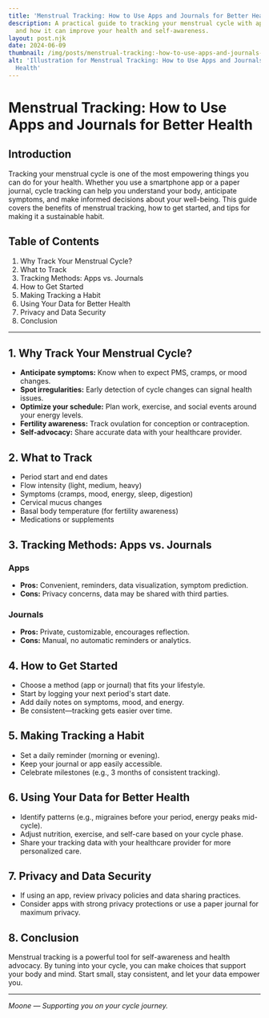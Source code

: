 ```yaml
---
title: 'Menstrual Tracking: How to Use Apps and Journals for Better Health'
description: A practical guide to tracking your menstrual cycle with apps and journals,
  and how it can improve your health and self-awareness.
layout: post.njk
date: 2024-06-09
thumbnail: /img/posts/menstrual-tracking:-how-to-use-apps-and-journals-for-better-health.webp
alt: 'Illustration for Menstrual Tracking: How to Use Apps and Journals for Better
  Health'
---
```


# Menstrual Tracking: How to Use Apps and Journals for Better Health

## Introduction

Tracking your menstrual cycle is one of the most empowering things you can do for your health. Whether you use a smartphone app or a paper journal, cycle tracking can help you understand your body, anticipate symptoms, and make informed decisions about your well-being. This guide covers the benefits of menstrual tracking, how to get started, and tips for making it a sustainable habit.

## Table of Contents
1. Why Track Your Menstrual Cycle?
2. What to Track
3. Tracking Methods: Apps vs. Journals
4. How to Get Started
5. Making Tracking a Habit
6. Using Your Data for Better Health
7. Privacy and Data Security
8. Conclusion

---

## 1. Why Track Your Menstrual Cycle?

- **Anticipate symptoms:** Know when to expect PMS, cramps, or mood changes.
- **Spot irregularities:** Early detection of cycle changes can signal health issues.
- **Optimize your schedule:** Plan work, exercise, and social events around your energy levels.
- **Fertility awareness:** Track ovulation for conception or contraception.
- **Self-advocacy:** Share accurate data with your healthcare provider.

## 2. What to Track

- Period start and end dates
- Flow intensity (light, medium, heavy)
- Symptoms (cramps, mood, energy, sleep, digestion)
- Cervical mucus changes
- Basal body temperature (for fertility awareness)
- Medications or supplements

## 3. Tracking Methods: Apps vs. Journals

### Apps
- **Pros:** Convenient, reminders, data visualization, symptom prediction.
- **Cons:** Privacy concerns, data may be shared with third parties.

### Journals
- **Pros:** Private, customizable, encourages reflection.
- **Cons:** Manual, no automatic reminders or analytics.

## 4. How to Get Started

- Choose a method (app or journal) that fits your lifestyle.
- Start by logging your next period's start date.
- Add daily notes on symptoms, mood, and energy.
- Be consistent—tracking gets easier over time.

## 5. Making Tracking a Habit

- Set a daily reminder (morning or evening).
- Keep your journal or app easily accessible.
- Celebrate milestones (e.g., 3 months of consistent tracking).

## 6. Using Your Data for Better Health

- Identify patterns (e.g., migraines before your period, energy peaks mid-cycle).
- Adjust nutrition, exercise, and self-care based on your cycle phase.
- Share your tracking data with your healthcare provider for more personalized care.

## 7. Privacy and Data Security

- If using an app, review privacy policies and data sharing practices.
- Consider apps with strong privacy protections or use a paper journal for maximum privacy.

## 8. Conclusion

Menstrual tracking is a powerful tool for self-awareness and health advocacy. By tuning into your cycle, you can make choices that support your body and mind. Start small, stay consistent, and let your data empower you.

---

*Moone — Supporting you on your cycle journey.* 
